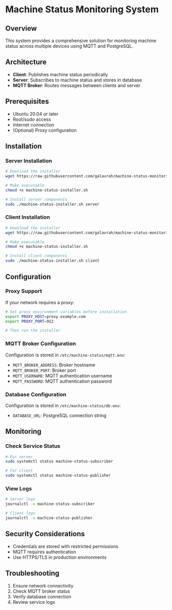 # Machine Status Monitoring System

## Overview

This system provides a comprehensive solution for monitoring machine status across multiple devices using MQTT and PostgreSQL.

## Architecture

- **Client**: Publishes machine status periodically
- **Server**: Subscribes to machine status and stores in database
- **MQTT Broker**: Routes messages between clients and server

## Prerequisites

- Ubuntu 20.04 or later
- Root/sudo access
- Internet connection
- (Optional) Proxy configuration

## Installation

### Server Installation

```bash
# Download the installer
wget https://raw.githubusercontent.com/galavrah/machine-status-monitoring/refs/heads/main/machine-status-installer.sh

# Make executable
chmod +x machine-status-installer.sh

# Install server components
sudo ./machine-status-installer.sh server
```

### Client Installation

```bash
# Download the installer
wget https://raw.githubusercontent.com/galavrah/machine-status-monitoring/refs/heads/main/machine-status-installer.sh

# Make executable
chmod +x machine-status-installer.sh

# Install client components
sudo ./machine-status-installer.sh client
```

## Configuration

### Proxy Support

If your network requires a proxy:

```bash
# Set proxy environment variables before installation
export PROXY_HOST=proxy.example.com
export PROXY_PORT=912

# Then run the installer
```

### MQTT Broker Configuration

Configuration is stored in `/etc/machine-status/mqtt.env`:
- `MQTT_BROKER_ADDRESS`: Broker hostname
- `MQTT_BROKER_PORT`: Broker port
- `MQTT_USERNAME`: MQTT authentication username
- `MQTT_PASSWORD`: MQTT authentication password

### Database Configuration

Configuration is stored in `/etc/machine-status/db.env`:
- `DATABASE_URL`: PostgreSQL connection string

## Monitoring

### Check Service Status

```bash
# For server
sudo systemctl status machine-status-subscriber

# For client
sudo systemctl status machine-status-publisher
```

### View Logs

```bash
# Server logs
journalctl -u machine-status-subscriber

# Client logs
journalctl -u machine-status-publisher
```

## Security Considerations

- Credentials are stored with restricted permissions
- MQTT requires authentication
- Use HTTPS/TLS in production environments

## Troubleshooting

1. Ensure network connectivity
2. Check MQTT broker status
3. Verify database connection
4. Review service logs